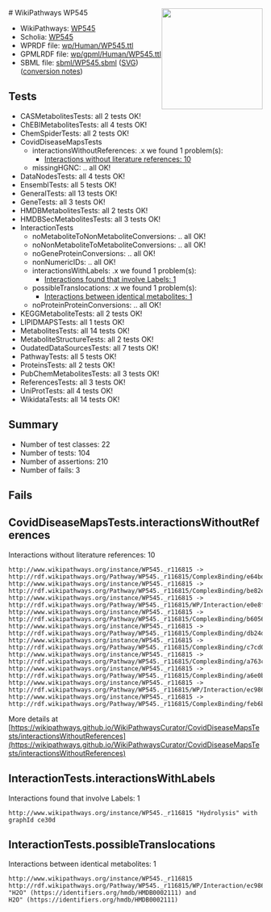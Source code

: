 <img style="float: right; width: 200px" src="../logo.png" />
# WikiPathways WP545

* WikiPathways: [WP545](https://identifiers.org/wikipathways:WP545)
* Scholia: [WP545](https://scholia.toolforge.org/wikipathways/WP545)
* WPRDF file: [wp/Human/WP545.ttl](../wp/Human/WP545.ttl)
* GPMLRDF file: [wp/gpml/Human/WP545.ttl](../wp/gpml/Human/WP545.ttl)
* SBML file: [sbml/WP545.sbml](../sbml/WP545.sbml) ([SVG](../sbml/WP545.svg)) ([conversion notes](../sbml/WP545.txt))

## Tests
* CASMetabolitesTests: all 2 tests OK!
* ChEBIMetabolitesTests: all 4 tests OK!
* ChemSpiderTests: all 2 tests OK!
* CovidDiseaseMapsTests
    * interactionsWithoutReferences: .x we found 1 problem(s):
        * [Interactions without literature references: 10](#9701cce1)
    * missingHGNC: .. all OK!
* DataNodesTests: all 4 tests OK!
* EnsemblTests: all 5 tests OK!
* GeneralTests: all 13 tests OK!
* GeneTests: all 3 tests OK!
* HMDBMetabolitesTests: all 2 tests OK!
* HMDBSecMetabolitesTests: all 3 tests OK!
* InteractionTests
    * noMetaboliteToNonMetaboliteConversions: .. all OK!
    * noNonMetaboliteToMetaboliteConversions: .. all OK!
    * noGeneProteinConversions: .. all OK!
    * nonNumericIDs: .. all OK!
    * interactionsWithLabels: .x we found 1 problem(s):
        * [Interactions found that involve Labels: 1](#630d2678)
    * possibleTranslocations: .x we found 1 problem(s):
        * [Interactions between identical metabolites: 1](#d59038c4)
    * noProteinProteinConversions: .. all OK!
* KEGGMetaboliteTests: all 2 tests OK!
* LIPIDMAPSTests: all 1 tests OK!
* MetabolitesTests: all 14 tests OK!
* MetaboliteStructureTests: all 2 tests OK!
* OudatedDataSourcesTests: all 7 tests OK!
* PathwayTests: all 5 tests OK!
* ProteinsTests: all 2 tests OK!
* PubChemMetabolitesTests: all 3 tests OK!
* ReferencesTests: all 3 tests OK!
* UniProtTests: all 4 tests OK!
* WikidataTests: all 14 tests OK!


## Summary

* Number of test classes: 22
* Number of tests: 104
* Number of assertions: 210
* Number of fails: 3

## Fails

<a name="9701cce1" />

## CovidDiseaseMapsTests.interactionsWithoutReferences

Interactions without literature references: 10
```
http://www.wikipathways.org/instance/WP545._r116815 -> http://rdf.wikipathways.org/Pathway/WP545._r116815/ComplexBinding/e64bd
http://www.wikipathways.org/instance/WP545._r116815 -> http://rdf.wikipathways.org/Pathway/WP545._r116815/ComplexBinding/be82e
http://www.wikipathways.org/instance/WP545._r116815 -> http://rdf.wikipathways.org/Pathway/WP545._r116815/WP/Interaction/e0e8f
http://www.wikipathways.org/instance/WP545._r116815 -> http://rdf.wikipathways.org/Pathway/WP545._r116815/ComplexBinding/b6056
http://www.wikipathways.org/instance/WP545._r116815 -> http://rdf.wikipathways.org/Pathway/WP545._r116815/ComplexBinding/db24d
http://www.wikipathways.org/instance/WP545._r116815 -> http://rdf.wikipathways.org/Pathway/WP545._r116815/ComplexBinding/c7cd0
http://www.wikipathways.org/instance/WP545._r116815 -> http://rdf.wikipathways.org/Pathway/WP545._r116815/ComplexBinding/a763c
http://www.wikipathways.org/instance/WP545._r116815 -> http://rdf.wikipathways.org/Pathway/WP545._r116815/ComplexBinding/a6e0b
http://www.wikipathways.org/instance/WP545._r116815 -> http://rdf.wikipathways.org/Pathway/WP545._r116815/WP/Interaction/ec986
http://www.wikipathways.org/instance/WP545._r116815 -> http://rdf.wikipathways.org/Pathway/WP545._r116815/ComplexBinding/feb6b
```

More details at [https://wikipathways.github.io/WikiPathwaysCurator/CovidDiseaseMapsTests/interactionsWithoutReferences](https://wikipathways.github.io/WikiPathwaysCurator/CovidDiseaseMapsTests/interactionsWithoutReferences)

<a name="630d2678" />

## InteractionTests.interactionsWithLabels

Interactions found that involve Labels: 1
```
http://www.wikipathways.org/instance/WP545._r116815 "Hydrolysis" with graphId ce30d
```

<a name="d59038c4" />

## InteractionTests.possibleTranslocations

Interactions between identical metabolites: 1
```
http://www.wikipathways.org/instance/WP545._r116815 http://rdf.wikipathways.org/Pathway/WP545._r116815/WP/Interaction/ec986 "H2O" (https://identifiers.org/hmdb/HMDB0002111) and 
H2O" (https://identifiers.org/hmdb/HMDB0002111)
```

